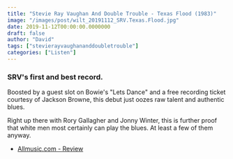 ```yaml
---
title: "Stevie Ray Vaughan And Double Trouble - Texas Flood (1983)"
image: "/images/post/wilt_20191112_SRV.Texas.Flood.jpg"
date: 2019-11-12T00:00:00.0000000
draft: false
author: "David"
tags: ["stevierayvaughananddoubletrouble"]
categories: ["Listen"]
---
```

### SRV's first and best record.   
  
Boosted by a guest slot on Bowie's "Lets Dance" and a free recording ticket courtesy of Jackson Browne, this debut just oozes raw talent and authentic blues.

 Right up there with Rory Gallagher and Jonny Winter, this is further proof that white men most certainly can play the blues. At least a few of them anyway.

-  [Allmusic.com - Review](https://www.allmusic.com/album/texas-flood-mw0000090316)